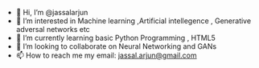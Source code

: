 - 👋 Hi, I’m @jassalarjun
- 👀 I’m interested in Machine learning ,Artificial intellegence ,  Generative adversal networks etc
- 🌱 I’m currently learning basic Python Programming , HTML5 
- 💞️ I’m looking to collaborate on Neural Networking and GANs
- 📫 How to reach me my email: jassal.arjun@gmail.com

<!---
jassalarjun/jassalarjun is a ✨ special ✨ repository because its `README.md` (this file) appears on your GitHub profile.
You can click the Preview link to take a look at your changes.
--->
